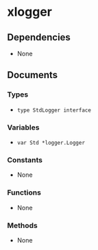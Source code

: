 # xlogger

## Dependencies

+ None

## Documents

### Types

+ `type StdLogger interface`

### Variables

+ `var Std *logger.Logger`

### Constants

+ None

### Functions

+ None

### Methods

+ None
